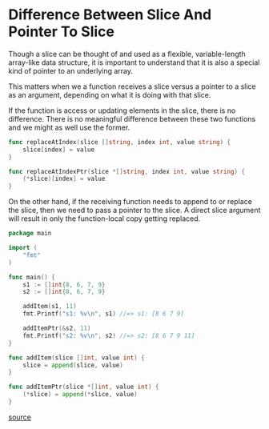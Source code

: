 # Difference Between Slice And Pointer To Slice

Though a slice can be thought of and used as a flexible, variable-length
array-like data structure, it is important to understand that it is also a
special kind of pointer to an underlying array.

This matters when we a function receives a slice versus a pointer to a slice as
an argument, depending on what it is doing with that slice.

If the function is access or updating elements in the slice, there is no
difference. There is no meaningful difference between these two functions and
we might as well use the former.

```go
func replaceAtIndex(slice []string, index int, value string) {
	slice[index] = value
}

func replaceAtIndexPtr(slice *[]string, index int, value string) {
	(*slice)[index] = value
}
```

On the other hand, if the receiving function needs to append to or replace the
slice, then we need to pass a pointer to the slice. A direct slice argument
will result in only the function-local copy getting replaced.

```go
package main

import (
	"fmt"
)

func main() {
	s1 := []int{8, 6, 7, 9}
	s2 := []int{8, 6, 7, 9}

	addItem(s1, 11)
	fmt.Printf("s1: %v\n", s1) //=> s1: [8 6 7 9]

	addItemPtr(&s2, 11)
	fmt.Printf("s2: %v\n", s2) //=> s2: [8 6 7 9 11]
}

func addItem(slice []int, value int) {
	slice = append(slice, value)
}

func addItemPtr(slice *[]int, value int) {
	(*slice) = append(*slice, value)
}
```

[source](https://go.dev/tour/moretypes/8)
